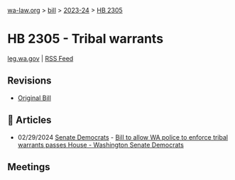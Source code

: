 [wa-law.org](/) > [bill](/bill/) > [2023-24](/bill/2023-24/) > [HB 2305](/bill/2023-24/hb/2305/)

# HB 2305 - Tribal warrants
[leg.wa.gov](https://app.leg.wa.gov/billsummary?BillNumber=2305&Year=2023&Initiative=false) | [RSS Feed](./rss.xml)

## Revisions
* [Original Bill](1/)

## 📰 Articles
* 02/29/2024 [Senate Democrats](/org/senate_democrats/) - [Bill to allow WA police to enforce tribal warrants passes House - Washington Senate Democrats](https://senatedemocrats.wa.gov/blog/2024/02/29/bill-to-allow-wa-police-to-enforce-tribal-warrants-passes-house/#:~:text=companion%20legislation)

## Meetings